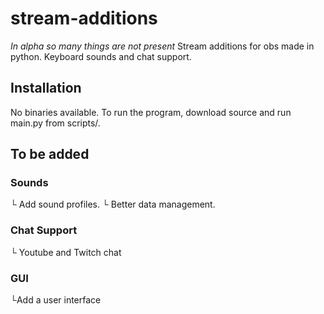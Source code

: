 # stream-additions

*In alpha so many things are not present*
Stream additions for obs made in python. Keyboard sounds and chat support.

## Installation

No binaries available. To run the program, download source and run main.py from scripts/.

## To be added

### Sounds
 └ Add sound profiles.
 └ Better data management.

### Chat Support
 └ Youtube and Twitch chat

### GUI
 └Add a user interface

